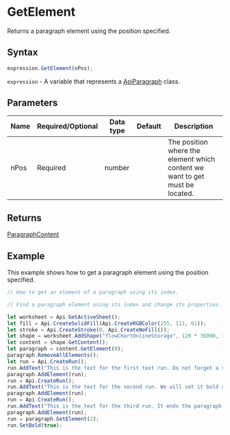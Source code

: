 # GetElement

Returns a paragraph element using the position specified.

## Syntax

```javascript
expression.GetElement(nPos);
```

`expression` - A variable that represents a [ApiParagraph](../ApiParagraph.md) class.

## Parameters

| **Name** | **Required/Optional** | **Data type** | **Default** | **Description** |
| ------------- | ------------- | ------------- | ------------- | ------------- |
| nPos | Required | number |  | The position where the element which content we want to get must be located. |

## Returns

[ParagraphContent](../../Enumeration/ParagraphContent.md)

## Example

This example shows how to get a paragraph element using the position specified.

```javascript editor-xlsx
// How to get an element of a paragraph using its index.

// Find a paragraph element using its index and change its properties.

let worksheet = Api.GetActiveSheet();
let fill = Api.CreateSolidFill(Api.CreateRGBColor(255, 111, 61));
let stroke = Api.CreateStroke(0, Api.CreateNoFill());
let shape = worksheet.AddShape("flowChartOnlineStorage", 120 * 36000, 70 * 36000, fill, stroke, 0, 2 * 36000, 0, 3 * 36000);
let content = shape.GetContent();
let paragraph = content.GetElement(0);
paragraph.RemoveAllElements();
let run = Api.CreateRun();
run.AddText("This is the text for the first text run. Do not forget a space at its end to separate from the second one. ");
paragraph.AddElement(run);
run = Api.CreateRun();
run.AddText("This is the text for the second run. We will set it bold afterwards. It also needs space at its end. ");
paragraph.AddElement(run);
run = Api.CreateRun();
run.AddText("This is the text for the third run. It ends the paragraph.");
paragraph.AddElement(run);
run = paragraph.GetElement(2);
run.SetBold(true);
```
